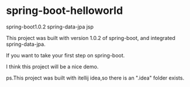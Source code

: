 spring-boot-helloworld
======================

spring-boot1.0.2 spring-data-jpa jsp

This project was built with version 1.0.2 of spring-boot, and integrated spring-data-jpa.

If you want to take your first step on spring-boot.

I think this project will be a nice demo.

ps.This project was built with itellij idea,so there is an ".idea" folder exists.
